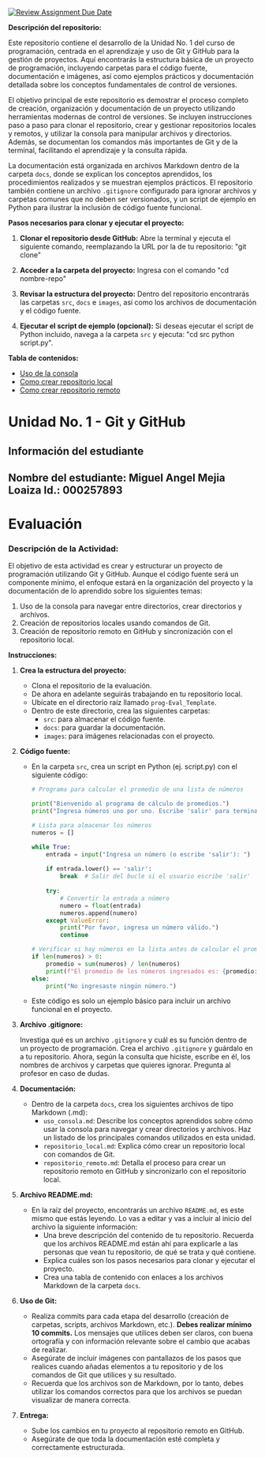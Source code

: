 [![Review Assignment Due Date](https://classroom.github.com/assets/deadline-readme-button-22041afd0340ce965d47ae6ef1cefeee28c7c493a6346c4f15d667ab976d596c.svg)](https://classroom.github.com/a/cyLOSpir)

**Descripción del repositorio:**

Este repositorio contiene el desarrollo de la Unidad No. 1 del curso de programación, centrada en el aprendizaje y uso de Git y GitHub para la gestión de proyectos. Aquí encontrarás la estructura básica de un proyecto de programación, incluyendo carpetas para el código fuente, documentación e imágenes, así como ejemplos prácticos y documentación detallada sobre los conceptos fundamentales de control de versiones.

El objetivo principal de este repositorio es demostrar el proceso completo de creación, organización y documentación de un proyecto utilizando herramientas modernas de control de versiones. Se incluyen instrucciones paso a paso para clonar el repositorio, crear y gestionar repositorios locales y remotos, y utilizar la consola para manipular archivos y directorios. Además, se documentan los comandos más importantes de Git y de la terminal, facilitando el aprendizaje y la consulta rápida.

La documentación está organizada en archivos Markdown dentro de la carpeta `docs`, donde se explican los conceptos aprendidos, los procedimientos realizados y se muestran ejemplos prácticos. El repositorio también contiene un archivo `.gitignore` configurado para ignorar archivos y carpetas comunes que no deben ser versionados, y un script de ejemplo en Python para ilustrar la inclusión de código fuente funcional.


**Pasos necesarios para clonar y ejecutar el proyecto:**

1. **Clonar el repositorio desde GitHub:**
   Abre la terminal y ejecuta el siguiente comando, reemplazando la URL por la de tu repositorio: "git clone"

2. **Acceder a la carpeta del proyecto:**
Ingresa con el comando "cd nombre-repo"

3. **Revisar la estructura del proyecto:**
Dentro del repositorio encontrarás las carpetas `src`, `docs` e `images`, así como los archivos de documentación y el código fuente.

4. **Ejecutar el script de ejemplo (opcional):**
Si deseas ejecutar el script de Python incluido, navega a la carpeta `src` y ejecuta:
"cd src python script.py".

**Tabla de contenidos:**
- [Uso de la consola](docs/uso_consola.md)
- [Como crear repositorio local](docs/repositorio_local.md)
- [Como crear repositorio remoto](docs/repositorio_remoto.md)


































# Unidad No. 1 - Git y GitHub
## Información del estudiante  
Nombre del estudiante: Miguel Angel Mejia Loaiza 
Id.: 000257893
---
# Evaluación

### **Descripción de la Actividad:**

El objetivo de esta actividad es crear y estructurar un proyecto de programación utilizando Git y GitHub. Aunque el código fuente será un componente mínimo, el enfoque estará en la organización del proyecto y la documentación de lo aprendido sobre los siguientes temas:

1. Uso de la consola para navegar entre directorios, crear directorios y archivos.
2. Creación de repositorios locales usando comandos de Git.
3. Creación de repositorio remoto en GitHub y sincronización con el repositorio local.

**Instrucciones:**

1. **Crea la estructura del proyecto:**
    - Clona el repositorio de la evaluación.
    - De ahora en adelante seguirás trabajando en tu repositorio local.
    - Ubícate en el directorio raíz llamado `prog-Eval_Template`.
    - Dentro de este directorio, crea las siguientes carpetas:
        - `src`: para almacenar el código fuente.
        - `docs`: para guardar la documentación.
        - `images`: para imágenes relacionadas con el proyecto.
2. **Código fuente:**
    - En la carpeta `src`, crea un script en Python (ej. script.py) con el siguiente código:
        
        ```python
        # Programa para calcular el promedio de una lista de números
        
        print("Bienvenido al programa de cálculo de promedios.")
        print("Ingresa números uno por uno. Escribe 'salir' para terminar.")
        
        # Lista para almacenar los números
        numeros = []
        
        while True:
            entrada = input("Ingresa un número (o escribe 'salir'): ")
            
            if entrada.lower() == 'salir':
                break  # Salir del bucle si el usuario escribe 'salir'
            
            try:
                # Convertir la entrada a número
                numero = float(entrada)
                numeros.append(numero)
            except ValueError:
                print("Por favor, ingresa un número válido.")
                continue
        
        # Verificar si hay números en la lista antes de calcular el promedio
        if len(numeros) > 0:
            promedio = sum(numeros) / len(numeros)
            print(f"El promedio de los números ingresados es: {promedio:.2f}")
        else:
            print("No ingresaste ningún número.")
        
        ```
        
    - Este código es solo un ejemplo básico para incluir un archivo funcional en el proyecto.
3. **Archivo .gitignore:**
    
    Investiga qué es un archivo `.gitignore` y cuál es su función dentro de un proyecto de programación. Crea el archivo `.gitignore` y guárdalo en a tu repositorio. Ahora, según la consulta que hiciste, escribe en él, los nombres de archivos y carpetas que quieres ignorar. Pregunta al profesor en caso de dudas.
    
4. **Documentación:**
    - Dentro de la carpeta `docs`, crea los siguientes archivos de tipo Markdown (.md):
        - `uso_consola.md`: Describe los conceptos aprendidos sobre cómo usar la consola para navegar y crear directorios y archivos. Haz un listado de los principales comandos utilizados en esta unidad.
        - `repositorio_local.md`: Explica cómo crear un repositorio local con comandos de Git.
        - `repositorio_remoto.md`: Detalla el proceso para crear un repositorio remoto en GitHub y sincronizarlo con el repositorio local.
5. **Archivo README.md:**
    - En la raíz del proyecto, encontrarás un archivo `README.md`, es este mismo que estás leyendo. Lo vas a editar y vas a incluir al inicio del archivo la siguiente información:
        - Una breve descripción del contenido de tu repositorio. Recuerda que los archivos README.md están ahí para explicarle a las personas que vean tu repositorio, de qué se trata y qué contiene.
        - Explica cuáles son los pasos necesarios para clonar y ejecutar el proyecto.
        - Crea una tabla de contenido con enlaces a los archivos Markdown de la carpeta `docs`.
6. **Uso de Git:**
    - Realiza commits para cada etapa del desarrollo (creación de carpetas, scripts, archivos Markdown, etc.). **Debes realizar mínimo 10 commits.** Los mensajes que utilices deben ser claros, con buena ortografía y con información relevante sobre el cambio que acabas de realizar.
    - Asegúrate de incluir imágenes con pantallazos de los pasos que realices cuando añadas elementos a tu repositorio y de los comandos de Git que utilices y su resultado.
    - Recuerda que los archivos son de Markdown, por lo tanto, debes utilizar los comandos correctos para que los archivos se puedan visualizar de manera correcta.
7. **Entrega:**
    - Sube los cambios en tu proyecto al repositorio remoto en GitHub.
    - Asegúrate de que toda la documentación esté completa y correctamente estructurada.
